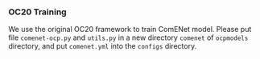 ### OC20 Training

We use the original OC20 framework to train ComENet model. Please put file `comenet-ocp.py` and `utils.py` in a new directory `comenet` of `ocpmodels` directory, and put `comenet.yml` into the `configs` directory.
